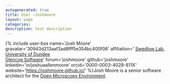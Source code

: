 ```yaml
---
autogenerated: true
title: User ›Joshmoore
layout: page
categories: 
description: test description
---
```


{% include user-box name='Josh Moore' gravatar='30943d213aaf3ad8fff5e354bc400f06' affiliation=' [Swedlow Lab, University of Dundee](https://www.openmicroscopy.org/teams/index.html#swedlow-lab)  
[Glencoe Software](https://www.glencoesoftware.com/about/team/)' forum='joshmoore' github='joshmoore' linkedin='in/joshuaallenmoore' orcid='0000-0003-4028-811X' website='https://joshmoore.github.io/' %}Josh Moore is a senior software architect for the [Open Microscopy Environment](/software/omero).

